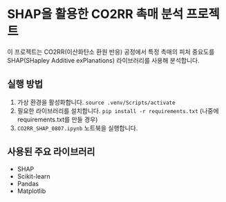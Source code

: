 # SHAP을 활용한 CO2RR 촉매 분석 프로젝트

이 프로젝트는 CO2RR(이산화탄소 환원 반응) 공정에서 특정 촉매의 피처 중요도를 SHAP(SHapley Additive exPlanations) 라이브러리를 사용해 분석합니다.

## 실행 방법
1. 가상 환경을 활성화합니다.
   `source .venv/Scripts/activate`
2. 필요한 라이브러리를 설치합니다.
   `pip install -r requirements.txt` (나중에 requirements.txt를 만들 경우)
3. `CO2RR_SHAP_0807.ipynb` 노트북을 실행합니다.

## 사용된 주요 라이브러리
- SHAP
- Scikit-learn
- Pandas
- Matplotlib
